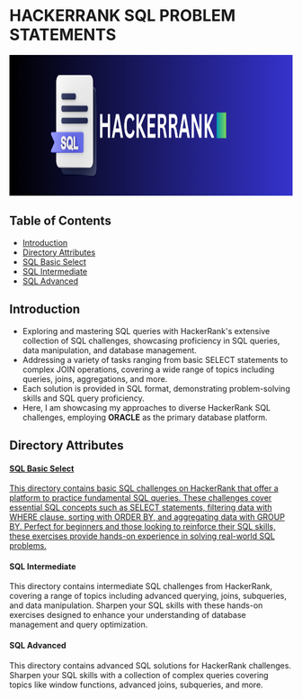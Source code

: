 # HACKERRANK SQL PROBLEM STATEMENTS 

<img src="https://github.com/RadhikaDeshpande1010/HackerRank-SQL/blob/main/Background.png" height="250" width="1000">

## Table of Contents
* [Introduction](#Introduction)
* [Directory Attributes](#Directory-Attributes)
* [SQL Basic Select](#SQL-Basic-Select)
* [SQL Intermediate](#SQL-Intermediate)
* [SQL Advanced](#SQL-Advanced)
  
## Introduction
* Exploring and mastering SQL queries with HackerRank's extensive collection of SQL challenges, showcasing proficiency in SQL queries, data manipulation, and database management.
* Addressing a variety of tasks ranging from basic SELECT statements to complex JOIN operations, covering a wide range of topics including queries, joins, aggregations, and more.
* Each solution is provided in SQL format, demonstrating problem-solving skills and SQL query proficiency.
* Here, I am showcasing my approaches to diverse HackerRank SQL challenges, employing **ORACLE** as the primary database platform.

## Directory Attributes

<a href="https://github.com/RadhikaDeshpande1010/HackerRank-SQL-BrainTeasers/blob/main/SQL_SRC/BASIC%20SELECT%20SOLUTIONS.md">
    <h4>SQL Basic Select</h4>
    <p>
        This directory contains basic SQL challenges on HackerRank that offer a platform to practice fundamental SQL queries. 
        These challenges cover essential SQL concepts such as SELECT statements, filtering data with WHERE clause, sorting with ORDER BY, and aggregating data with GROUP BY. 
        Perfect for beginners and those looking to reinforce their SQL skills, these exercises provide hands-on experience in solving real-world SQL problems.
    </p>
</a>

<h4> SQL Intermediate </h4>
<p> This directory contains intermediate SQL challenges from HackerRank, covering a range of topics including advanced querying, joins, subqueries, and data manipulation. Sharpen your SQL skills with these hands-on exercises designed to enhance your understanding of database management and query optimization. </p>

<h4> SQL Advanced </h4>
<p> This directory contains advanced SQL solutions for HackerRank challenges. Sharpen your SQL skills with a collection of complex queries covering topics like window functions, advanced joins, subqueries, and more. </p>
